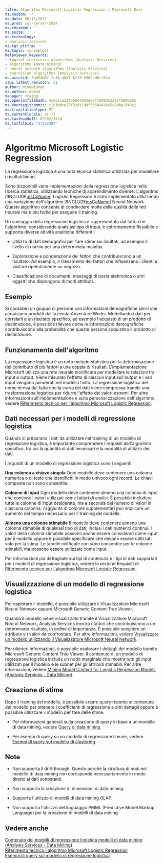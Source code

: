 ```yaml
---
title: Algoritmo Microsoft Logistic Regression | Microsoft Docs
ms.custom: ''
ms.date: 06/13/2017
ms.prod: sql-server-2014
ms.reviewer: ''
ms.suite: ''
ms.technology:
- analysis-services
ms.tgt_pltfrm: ''
ms.topic: conceptual
helpviewer_keywords:
- logical regression algorithms [Analysis Services]
- algorithms [data mining]
- neural network algorithms [Analysis Services]
- regression algorithms [Analysis Services]
ms.assetid: 3dd54d07-1c3b-4b87-b7f0-b962ed8cf844
caps.latest.revision: 21
author: minewiskan
ms.author: owend
manager: craigg
ms.openlocfilehash: 4c561ce22f55007083e07fc898063295fa8008b5
ms.sourcegitcommit: c18fadce27f330e1d4f36549414e5c84ba2f46c2
ms.translationtype: MT
ms.contentlocale: it-IT
ms.lasthandoff: 07/02/2018
ms.locfileid: "37278387"
---
```

# <a name="microsoft-logistic-regression-algorithm"></a>Algoritmo Microsoft Logistic Regression
  La regressione logistica è una nota tecnica statistica utilizzata per modellare i risultati binari.  
  
 Sono disponibili varie implementazioni della regressione logistica nella ricerca statistica, utilizzando tecniche di apprendimento diverse. L'algoritmo [!INCLUDE[msCoName](../../includes/msconame-md.md)] Logistic Regression è stato implementato utilizzando una variazione dell'algoritmo [!INCLUDE[msCoName](../../includes/msconame-md.md)] Neural Network. Questo algoritmo consente di condividere molte delle qualità delle reti neurale ma è più facile per eseguire il training.  
  
 Un vantaggio della regressione logistica è rappresentato dal fatto che l'algoritmo, considerando qualsiasi tipo di input, è estremamente flessibile e supporta diverse attività analitiche differenti:  
  
-   Utilizzo di dati demografici per fare stime sui risultati, ad esempio il livello di rischio per una determinata malattia.  
  
-   Esplorazione e ponderazione dei fattori che contribuiscono a un risultato. Ad esempio, il rilevamento dei fattori che influenzano i clienti a visitare ripetutamente un negozio.  
  
-   Classificazione di documenti, messaggi di posta elettronica o altri oggetti che dispongono di molti attributi.  
  
## <a name="example"></a>Esempio  
 Si consideri un gruppo di persone con informazioni demografiche simili che acquistano prodotti dall'azienda Adventure Works. Modellando i dati per correlarli a un risultato specifico, ad esempio l'acquisto di un prodotto di destinazione, è possibile rilevare come le informazioni demografiche contribuiscono alla probabilità che queste persone acquistino il prodotto di destinazione.  
  
## <a name="how-the-algorithm-works"></a>Funzionamento dell'algoritmo  
 La regressione logistica è un noto metodo statistico per la determinazione del contributo di più fattori a una coppia di risultati. L'implementazione Microsoft utilizza una rete neurale modificata per modellare le relazioni tra input e output. Viene misurato l'effetto di ciascun input sull'output e i vari input vengono ponderati nel modello finito. La regressione logistica del nome deriva dal fatto che la curva dei dati viene compressa tramite una trasformazione logistica per ridurre l'effetto dei valori estremi. Per altre informazioni sull'implementazione e sulla personalizzazione dell'algoritmo, vedere [Riferimento tecnico per l'algoritmo Microsoft Logistic Regression](microsoft-logistic-regression-algorithm-technical-reference.md).  
  
## <a name="data-required-for-logistic-regression-models"></a>Dati necessari per i modelli di regressione logistica  
 Quando si preparano i dati da utilizzare nel training di un modello di regressione logistica, è importante comprendere i requisiti dell'algoritmo specifico, tra cui la quantità di dati necessari e la modalità di utilizzo dei dati.  
  
 I requisiti di un modello di regressione logistica sono i seguenti:  
  
 **Una colonna a chiave singola** Ogni modello deve contenere una colonna numerica o di testo che identifichi in modo univoco ogni record. Le chiavi composte non sono consentite.  
  
 **Colonne di input** Ogni modello deve contenere almeno una colonna di input che contiene i valori utilizzati come fattori di analisi. È possibile includere tutte le colonne di input desiderate, ma a seconda del numero di valori in ciascuna colonna, l'aggiunta di colonne supplementari può implicare un aumento del tempo necessario per il training del modello.  
  
 **Almeno una colonna stimabile** Il modello deve contenere almeno una colonna stimabile di qualsiasi tipo di dati, inclusi i dati numerici continui. I valori della colonna stimabile possono anche essere considerati come input per il modello oppure è possibile specificare che devono essere utilizzati solo per la stima. Le tabelle nidificate non sono consentite per le colonne stimabili, ma possono essere utilizzate come input.  
  
 Per informazioni più dettagliate sui tipi di contenuto e i tipi di dati supportati per i modelli di regressione logistica, vedere la sezione Requisiti di [Riferimento tecnico per l'algoritmo Microsoft Logistic Regression](microsoft-logistic-regression-algorithm-technical-reference.md).  
  
## <a name="viewing-a-logistic-regression-model"></a>Visualizzazione di un modello di regressione logistica  
 Per esplorare il modello, è possibile utilizzare il Visualizzatore Microsoft Neural Network oppure Microsoft Generic Content Tree Viewer.  
  
 Quando il modello viene visualizzato tramite il Visualizzatore Microsoft Neural Network, Analysis Services mostra i fattori che contribuiscono a un determinato risultato, in ordine di importanza. È possibile scegliere un attributo e i valori da confrontare. Per altre informazioni, vedere [Visualizzare un modello utilizzando il Visualizzatore Microsoft Neural Network](browse-a-model-using-the-microsoft-neural-network-viewer.md).  
  
 Per ulteriori informazioni, è possibile esplorare i dettagli del modello tramite Microsoft Generic Content Tree Viewer. Il contenuto di un modello di regressione logistica include un nodo marginale che mostra tutti gli input utilizzati per il modello e le subnet per gli attributi stimabili. Per altre informazioni, vedere [Mining Model Content for Logistic Regression Models &#40;Analysis Services - Data Mining&#41;](mining-model-content-for-logistic-regression-models.md).  
  
## <a name="creating-predictions"></a>Creazione di stime  
 Dopo il training del modello, è possibile creare query rispetto al contenuto del modello per ottenere i coefficienti di regressione e altri dettagli oppure è possibile utilizzare il modello per fare delle stime.  
  
-   Per informazioni generali sulla creazione di query in base a un modello di data mining, vedere [Query di data mining](data-mining-queries.md).  
  
-   Per esempi di query su un modello di regressione lineare, vedere [Esempi di query sul modello di clustering](clustering-model-query-examples.md).  
  
## <a name="remarks"></a>Note  
  
-   Non supporta il drill-through. Questo perché la struttura di nodi nel modello di data mining non corrisponde necessariamente in modo diretto ai dati sottostanti.  
  
-   Non supporta la creazione di dimensioni di data mining.  
  
-   Supporta l'utilizzo di modelli di data mining OLAP.  
  
-   Non supporta l'utilizzo del linguaggio PMML (Predictive Model Markup Language) per la creazione di modelli di data mining.  
  
## <a name="see-also"></a>Vedere anche  
 [Contenuto dei modelli di regressione logistica modelli di data mining &#40;Analysis Services - Data Mining&#41;](mining-model-content-for-logistic-regression-models.md)   
 [Riferimento tecnico l'algoritmo Microsoft Logistic Regression](microsoft-logistic-regression-algorithm-technical-reference.md)   
 [Esempi di query sul modello di regressione logistica](logistic-regression-model-query-examples.md)  
  
  
